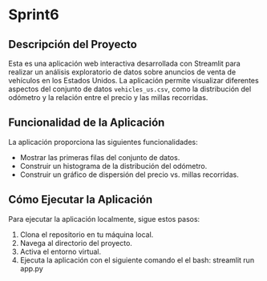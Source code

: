 # Sprint6

## Descripción del Proyecto

Esta es una aplicación web interactiva desarrollada con Streamlit para realizar un análisis exploratorio de datos sobre anuncios de venta de vehículos en los Estados Unidos. La aplicación permite visualizar diferentes aspectos del conjunto de datos `vehicles_us.csv`, como la distribución del odómetro y la relación entre el precio y las millas recorridas.

## Funcionalidad de la Aplicación

La aplicación proporciona las siguientes funcionalidades:
- Mostrar las primeras filas del conjunto de datos.
- Construir un histograma de la distribución del odómetro.
- Construir un gráfico de dispersión del precio vs. millas recorridas.


## Cómo Ejecutar la Aplicación

Para ejecutar la aplicación localmente, sigue estos pasos:

1. Clona el repositorio en tu máquina local.
2. Navega al directorio del proyecto.
3. Activa el entorno virtual.
4. Ejecuta la aplicación con el siguiente comando el el bash:
   streamlit run app.py


